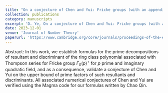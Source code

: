 ```yaml
---
title: "On a conjecture of Chen and Yui: Fricke groups (with an appendix by Chao Qin)"
collection: publications
category: manuscripts
excerpt: 'D. Ye, On a conjecture of Chen and Yui: Fricke groups (with an appendix by Chao Qin), Journal of Number Theory, 253 (2023), 17-68.'
date: 2023-12-01
venue: 'Journal of Number Theory'
paperurl: 'https://www.cambridge.org/core/journals/proceedings-of-the-edinburgh-mathematical-society/article/abs/on-the-vanishing-of-the-coefficients-of-cm-eta-quotients/862846F38654019E0B38F4CF79C72094'
---
```

Abstract: In this work, we establish formulas for the prime decompositions of resultant and discriminant of the ring class polynomial associated with Thompson series for Fricke group $\Gamma_{0}(p)^{+}$ for $p$ prime and  imaginary quadratic field, and as a consequence, validate a conjecture of Chen and Yui on the upper bound of prime factors of such resultants and discriminants. All associated numerical conjectures of Chen and Yui are verified using the Magma code for our formulas written by Chao Qin.

